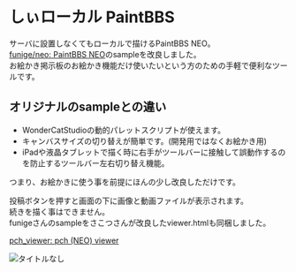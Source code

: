 # しぃローカル PaintBBS
サーバに設置しなくてもローカルで描けるPaintBBS NEO。  
[funige/neo: PaintBBS NEO](https://github.com/funige/neo/)のsampleを改良しました。  
お絵かき掲示板のお絵かき機能だけ使いたいという方のための手軽で便利なツールです。  
## オリジナルのsampleとの違い
- WonderCatStudioの動的パレットスクリプトが使えます。
- キャンバスサイズの切り替えが簡単です。(開発用ではなくお絵かき用)
- iPadや液晶タブレットで描く時に右手がツールバーに接触して誤動作するのを防止するツールバー左右切り替え機能。

つまり、お絵かきに使う事を前提にほんの少し改良しただけです。

投稿ボタンを押すと画面の下に画像と動画ファイルが表示されます。  
続きを描く事はできません。  
funigeさんのsampleをさこつさんが改良したviewer.htmlも同梱しました。

[pch_viewer: pch (NEO) viewer](https://github.com/sakots/pch_viewer)

![タイトルなし](https://user-images.githubusercontent.com/44894014/94016635-509e9980-fde9-11ea-94ea-f6658bb32f0b.png)
